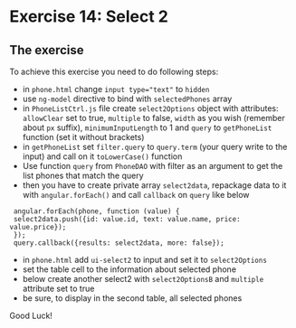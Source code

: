 # Exercise 14: Select 2

## The exercise

To achieve this exercise you need to do following steps:

* in `phone.html` change `input type="text"` to `hidden`
* use `ng-model` directive to bind with `selectedPhones` array
* in `PhoneListCtrl.js` file create `select2Options` object with attributes: `allowClear` set to true, `multiple` to false, `width` as you wish (remember about `px` suffix), `minimumInputLength` to 1 and `query` to `getPhoneList` function (set it without brackets)
* in `getPhoneList` set `filter.query` to `query.term` (your query write to the input) and call on it `toLowerCase()` function
* Use function `query` from `PhoneDAO` with filter as an argument to get the list phones that match the query
* then you have to create private array `select2data`, repackage data to it with `angular.forEach()` and call `callback` on `query` like below 

```
 angular.forEach(phone, function (value) {
 select2data.push({id: value.id, text: value.name, price: value.price});
 });
 query.callback({results: select2data, more: false});
```

* in `phone.html` add `ui-select2` to input and set it to `select2Options`
* set the table cell to the information about selected phone
* below create another select2 with `select2OptionsB` and `multiple` attribute set to true
* be sure, to display in the second table, all selected phones

Good Luck!
